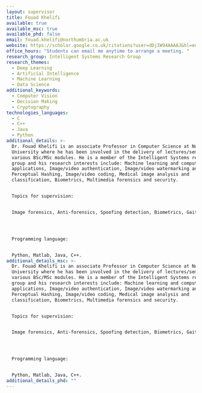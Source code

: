 ```yaml
---
layout: supervisor
title: Fouad Khelifi
available: true
available_msc: true
available_phd: false
email: fouad.khelifi@northumbria.ac.uk
website: https://scholar.google.co.uk/citations?user=dDjIW94AAAAJ&hl=en
office_hours: "Students can email me anytime to arrange a meeting. "
research_group: Intelligent Systems Research Group
research_themes:
  - Deep Learning
  - Artificial Intelligence
  - Machine Learning
  - Data Science
additional_keywords:
  - Computer Vision
  - Decision Making
  - Cryptography
technologies_languages:
  - C
  - C++
  - Java
  - Python
additional_details: >-
  Dr. Fouad Khelifi is an associate Professor in Computer Science at Northumbria
  University where he has been involved in the delivery of lectures/seminars for
  various BSc/MSc modules. He is a member of the Intelligent Systems research
  group and his research interests include: Machine learning and computer vision
  applications, Image/video authentication, Image/video watermarking and
  Perceptual Hashing, Image/video coding, Medical image analysis and
  classification, Biometrics, Multimedia forensics and security.


  Topics for supervision:


  Image forensics, Anti-forensics, Spoofing detection, Biometrics, Gait recognition, person re-identification, Computer Vision, Image and video restoration, Video object detection and tracking, medical image analysis, Melanoma skin cancer detection, Diabetic retinopathy detection in retinal images, data analysis and machine learning.




  Programming language:


  Python, Matlab, Java, C++.
additional_details_msc: >-
  Dr. Fouad Khelifi is an associate Professor in Computer Science at Northumbria
  University where he has been involved in the delivery of lectures/seminars for
  various BSc/MSc modules. He is a member of the Intelligent Systems research
  group and his research interests include: Machine learning and computer vision
  applications, Image/video authentication, Image/video watermarking and
  Perceptual Hashing, Image/video coding, Medical image analysis and
  classification, Biometrics, Multimedia forensics and security.


  Topics for supervision:


  Image forensics, Anti-forensics, Spoofing detection, Biometrics, Gait recognition, person re-identification, Computer Vision, Image and video restoration, Video object detection and tracking, medical image analysis, Melanoma skin cancer detection, Diabetic retinopathy detection in retinal images, data analysis and machine learning.




  Programming language:


  Python, Matlab, Java, C++.
additional_details_phd: ""
---
```

